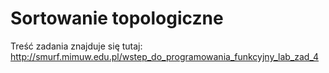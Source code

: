 # Sortowanie topologiczne

Treść zadania znajduje się tutaj: http://smurf.mimuw.edu.pl/wstep_do_programowania_funkcyjny_lab_zad_4
